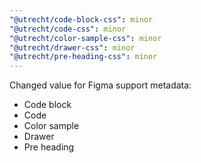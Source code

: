 ```yaml
---
"@utrecht/code-block-css": minor
"@utrecht/code-css": minor
"@utrecht/color-sample-css": minor
"@utrecht/drawer-css": minor
"@utrecht/pre-heading-css": minor
---
```


Changed value for Figma support metadata:
- Code block
- Code
- Color sample
- Drawer
- Pre heading
